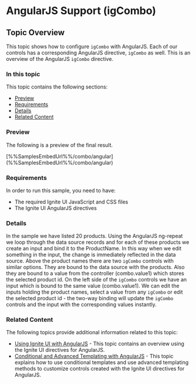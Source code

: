 <!--
|metadata|
{
    "fileName": "igcombo-angularjs-support",
    "controlName": "igCombo",
    "tags": ["AngularJS"]
}
|metadata|
-->

# AngularJS Support (igCombo)

## Topic Overview
This topic shows how to configure `igCombo` with AngularJS. Each of our controls has a corresponding AngularJS directive, `igCombo` as well. This is an overview of the AngularJS `igCombo` directive.

### In this topic

This topic contains the following sections:

-   [Preview](#Preview)
-   [Requirements](#Requirements)
-   [Details](#Details)
-   [Related Content](#Related_Content)

### <a id="Preview"></a>Preview
The following is a preview of the final result.

<div class="embed-sample">
   [%%SamplesEmbedUrl%%/combo/angular](%%SamplesEmbedUrl%%/combo/angular)
</div>

### <a id="Requirements"></a>Requirements
In order to run this sample, you need to have:
-   The required Ignite UI JavaScript and CSS files
-   The Ignite UI AngularJS directives

### <a id="Details"></a>Details
In the sample we have listed 20 products. Using the AngularJS ng-repeat we loop through the data source records and for each of these products we create an input and bind it to the ProductName. In this way when we edit something in the input, the change is immediately reflected in the data source. Above the product names there are two `igCombo` controls with similar options. They are bound to the data source with the products. Also they are bound to a value from the controller (combo.value1) which stores the selected product id. On the left side of the `igCombo` controls we have an input which is bound to the same value (combo.value1). We can edit the inputs holding the product names, select a value from any `igCombo` or edit the selected product id - the two-way binding will update the `igCombo` controls and the input with the corresponding values instantly.

### <a id="Related_Content"></a>Related Content
The following topics provide additional information related to this topic:
-   [Using Ignite UI with AngularJS](Using-Ignite-UI-with-AngularJS.html) - This topic contains an overview using the Ignite UI directives for AngularJS.
-   [Conditional and Advanced Templating with AngularJS](Conditional-and-Advanced-Templating-with-AngularJS.html) - This topic explains how to use conditional templates and use advanced templating methods to customize controls created with the Ignite UI directives for AngularJS.